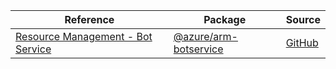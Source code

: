 | Reference | Package | Source |
|---|---|---|
|[Resource Management - Bot Service](arm-botservice-readme.md)|[@azure/arm-botservice](https://www.npmjs.com/package/@azure/arm-botservice)|[GitHub](https://github.com/Azure/azure-sdk-for-js/blob/main/sdk/botservice/arm-botservice)|
